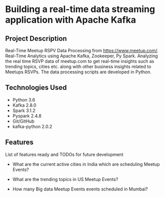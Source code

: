 # Building a real-time data streaming application with Apache Kafka

## Project Description

Real-Time Meetup RSPV Data Processing from https://www.meetup.com/. Real-Time Analytics using Apache Kafka, Zookeeper, Py Spark. Analyzing the real time RSVP data of meetup.com to get real-time insights such as trending topics, cities etc. along with other business insights related to Meetups RSVPs. The data processing scripts are developed in Python.

## Technologies Used
* Python 3.6
* Kafka 2.8.0
* Spark 3.1.2
* Pyspark 2.4.8
* Git/GitHub
* kafka-python 2.0.2

## Features
List of features ready and TODOs for future development

 * What are the current active cities in India which are scheduling Meetup Events?

 * What are the trending topics in US Meetup Events?

 * How many Big data Meetup Events events scheduled in Mumbai?
